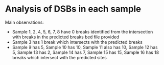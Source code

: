 # Analysis of DSBs in each sample 


Main observations:

* Sample 1, 2, 4, 5, 6, 7, 8 have 0 breaks identified from the intersection with breaks in the predicted breaks bed file provided
* Sample 3 has 1 break which intersects with the predicted breaks
* Sample 9 has 5, Sample 10 has 10, Sample 11 also has 10, Sample 12 has 5, Sample 13 has 2, Sample 14 has 7, Sample 15 has 15, Sample 16 has 18 breaks which intersect with the predicted sites

